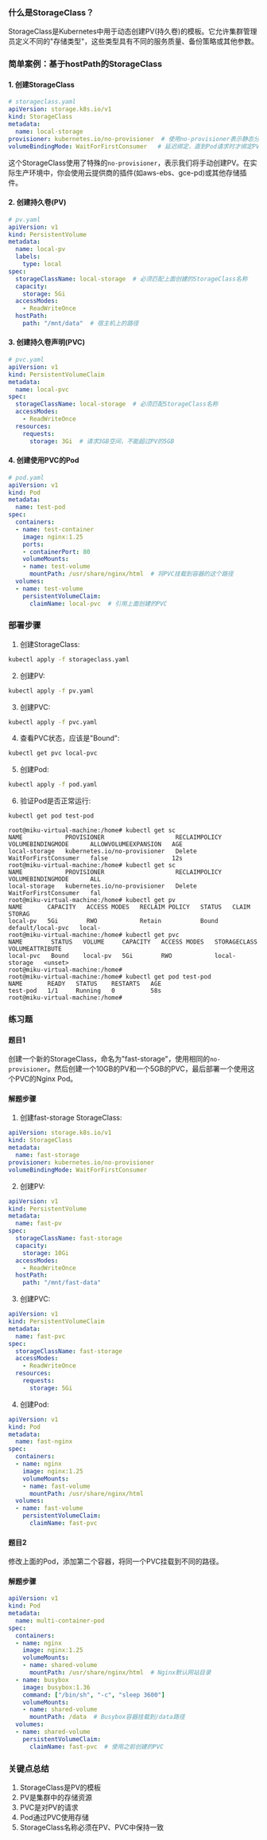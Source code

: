 ### 什么是StorageClass？
StorageClass是Kubernetes中用于动态创建PV(持久卷)的模板。它允许集群管理员定义不同的"存储类型"，这些类型具有不同的服务质量、备份策略或其他参数。

### 简单案例：基于hostPath的StorageClass

#### 1. 创建StorageClass

```yaml
# storageclass.yaml
apiVersion: storage.k8s.io/v1
kind: StorageClass
metadata:
  name: local-storage
provisioner: kubernetes.io/no-provisioner  # 使用no-provisioner表示静态分配
volumeBindingMode: WaitForFirstConsumer   # 延迟绑定，直到Pod请求时才绑定PV
```

这个StorageClass使用了特殊的`no-provisioner`，表示我们将手动创建PV。在实际生产环境中，你会使用云提供商的插件(如aws-ebs、gce-pd)或其他存储插件。

#### 2. 创建持久卷(PV)

```yaml
# pv.yaml
apiVersion: v1
kind: PersistentVolume
metadata:
  name: local-pv
  labels:
    type: local
spec:
  storageClassName: local-storage  # 必须匹配上面创建的StorageClass名称
  capacity:
    storage: 5Gi
  accessModes:
    - ReadWriteOnce
  hostPath:
    path: "/mnt/data"  # 宿主机上的路径
```

#### 3. 创建持久卷声明(PVC)

```yaml
# pvc.yaml
apiVersion: v1
kind: PersistentVolumeClaim
metadata:
  name: local-pvc
spec:
  storageClassName: local-storage  # 必须匹配StorageClass名称
  accessModes:
    - ReadWriteOnce
  resources:
    requests:
      storage: 3Gi  # 请求3GB空间，不能超过PV的5GB
```

#### 4. 创建使用PVC的Pod

```yaml
# pod.yaml
apiVersion: v1
kind: Pod
metadata:
  name: test-pod
spec:
  containers:
  - name: test-container
    image: nginx:1.25
    ports:
    - containerPort: 80
    volumeMounts:
    - name: test-volume
      mountPath: /usr/share/nginx/html  # 将PVC挂载到容器的这个路径
  volumes:
  - name: test-volume
    persistentVolumeClaim:
      claimName: local-pvc  # 引用上面创建的PVC
```

### 部署步骤

1. 创建StorageClass:
```bash
kubectl apply -f storageclass.yaml
```

2. 创建PV:
```bash
kubectl apply -f pv.yaml
```

3. 创建PVC:
```bash
kubectl apply -f pvc.yaml
```

4. 查看PVC状态，应该是"Bound":
```bash
kubectl get pvc local-pvc
```

5. 创建Pod:
```bash
kubectl apply -f pod.yaml
```

6. 验证Pod是否正常运行:
```bash
kubectl get pod test-pod
```

``` shell
root@miku-virtual-machine:/home# kubectl get sc
NAME            PROVISIONER                    RECLAIMPOLICY   VOLUMEBINDINGMODE      ALLOWVOLUMEEXPANSION   AGE
local-storage   kubernetes.io/no-provisioner   Delete          WaitForFirstConsumer   false                  12s
root@miku-virtual-machine:/home# kubectl get sc
NAME            PROVISIONER                    RECLAIMPOLICY   VOLUMEBINDINGMODE      ALL
local-storage   kubernetes.io/no-provisioner   Delete          WaitForFirstConsumer   fal
root@miku-virtual-machine:/home# kubectl get pv
NAME       CAPACITY   ACCESS MODES   RECLAIM POLICY   STATUS   CLAIM               STORAG
local-pv   5Gi        RWO            Retain           Bound    default/local-pvc   local-
root@miku-virtual-machine:/home# kubectl get pvc
NAME        STATUS   VOLUME     CAPACITY   ACCESS MODES   STORAGECLASS    VOLUMEATTRIBUTE
local-pvc   Bound    local-pv   5Gi        RWO            local-storage   <unset>
root@miku-virtual-machine:/home#
root@miku-virtual-machine:/home# kubectl get pod test-pod
NAME       READY   STATUS    RESTARTS   AGE
test-pod   1/1     Running   0          58s
root@miku-virtual-machine:/home#

```
### 练习题

#### 题目1
创建一个新的StorageClass，命名为"fast-storage"，使用相同的`no-provisioner`。然后创建一个10GB的PV和一个5GB的PVC，最后部署一个使用这个PVC的Nginx Pod。

#### 解题步骤
1. 创建fast-storage StorageClass:
```yaml
apiVersion: storage.k8s.io/v1
kind: StorageClass
metadata:
  name: fast-storage
provisioner: kubernetes.io/no-provisioner
volumeBindingMode: WaitForFirstConsumer
```

2. 创建PV:
```yaml
apiVersion: v1
kind: PersistentVolume
metadata:
  name: fast-pv
spec:
  storageClassName: fast-storage
  capacity:
    storage: 10Gi
  accessModes:
    - ReadWriteOnce
  hostPath:
    path: "/mnt/fast-data"
```

3. 创建PVC:
```yaml
apiVersion: v1
kind: PersistentVolumeClaim
metadata:
  name: fast-pvc
spec:
  storageClassName: fast-storage
  accessModes:
    - ReadWriteOnce
  resources:
    requests:
      storage: 5Gi
```

4. 创建Pod:
```yaml
apiVersion: v1
kind: Pod
metadata:
  name: fast-nginx
spec:
  containers:
  - name: nginx
    image: nginx:1.25
    volumeMounts:
    - name: fast-volume
      mountPath: /usr/share/nginx/html
  volumes:
  - name: fast-volume
    persistentVolumeClaim:
      claimName: fast-pvc
```

#### 题目2
修改上面的Pod，添加第二个容器，将同一个PVC挂载到不同的路径。

#### 解题步骤
```yaml
apiVersion: v1
kind: Pod
metadata:
  name: multi-container-pod
spec:
  containers:
  - name: nginx
    image: nginx:1.25
    volumeMounts:
    - name: shared-volume
      mountPath: /usr/share/nginx/html  # Nginx默认网站目录
  - name: busybox
    image: busybox:1.36
    command: ["/bin/sh", "-c", "sleep 3600"]
    volumeMounts:
    - name: shared-volume
      mountPath: /data  # Busybox容器挂载到/data路径
  volumes:
  - name: shared-volume
    persistentVolumeClaim:
      claimName: fast-pvc  # 使用之前创建的PVC
```

### 关键点总结
1. StorageClass是PV的模板
2. PV是集群中的存储资源
3. PVC是对PV的请求
4. Pod通过PVC使用存储
5. StorageClass名称必须在PV、PVC中保持一致
